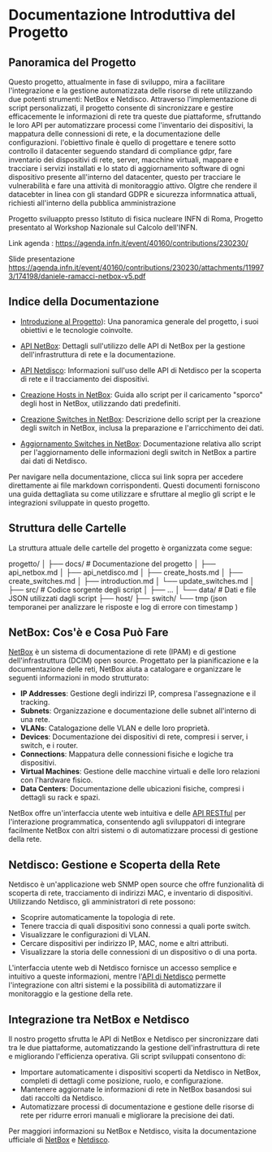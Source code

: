 
# Documentazione Introduttiva del Progetto

## Panoramica del Progetto

Questo progetto, attualmente in fase di sviluppo, mira a facilitare l'integrazione e la gestione automatizzata delle risorse di rete utilizzando due potenti strumenti: NetBox e Netdisco. Attraverso l'implementazione di script personalizzati, il progetto consente di sincronizzare e gestire efficacemente le informazioni di rete tra queste due piattaforme, sfruttando le loro API per automatizzare processi come l'inventario dei dispositivi, la mappatura delle connessioni di rete, e la documentazione delle configurazioni. l'obiettivo finale è quello di progettare e tenere sotto controllo il datacenter seguendo standard di compliance gdpr, fare inventario dei dispositivi di rete, server, macchine virtuali, mappare e tracciare i servizi installati e lo stato di aggiornamento software di ogni dispositivo presente all'interno del datacenter, questo per tracciare le vulnerabilità e fare una attività di monitoraggio attivo. Olgtre che rendere il datacebter in linea con gli standard GDPR e sicurezza informnatica attuali, richiesti all'interno della pubblica amministrazione 

Progetto sviluappto presso Istituto di fisica nucleare INFN di Roma, Progetto presentato al Workshop Nazionale sul Calcolo dell'INFN. 

Link agenda : https://agenda.infn.it/event/40160/contributions/230230/

Slide presentazione https://agenda.infn.it/event/40160/contributions/230230/attachments/119973/174198/daniele-ramacci-netbox-v5.pdf


## Indice della Documentazione

- [Introduzione al Progetto](https://github.com/DanieleRamacci/netbox-netdisco-network-mapper-pubblic/blob/main/docs/introduction.md)): Una panoramica generale del progetto, i suoi obiettivi e le tecnologie coinvolte.

- [API NetBox](https://github.com/DanieleRamacci/netbox-netdisco-network-mapper-pubblic/blob/main/docs/api_netbox.md): Dettagli sull'utilizzo delle API di NetBox per la gestione dell'infrastruttura di rete e la documentazione.

- [API Netdisco](https://github.com/DanieleRamacci/netbox-netdisco-network-mapper-pubblic/blob/main/docs/api_netdisco.md): Informazioni sull'uso delle API di Netdisco per la scoperta di rete e il tracciamento dei dispositivi.

- [Creazione Hosts in NetBox](https://github.com/DanieleRamacci/netbox-netdisco-network-mapper-pubblic/blob/main/docs/create_hosts.md): Guida allo script per il caricamento "sporco" degli host in NetBox, utilizzando dati predefiniti.

- [Creazione Switches in NetBox](https://github.com/DanieleRamacci/netbox-netdisco-network-mapper-pubblic/blob/main/docs/create_switches.md): Descrizione dello script per la creazione degli switch in NetBox, inclusa la preparazione e l'arricchimento dei dati.

- [Aggiornamento Switches in NetBox](https://github.com/DanieleRamacci/netbox-netdisco-network-mapper-pubblic/blob/main/docs/update_switches.md): Documentazione relativa allo script per l'aggiornamento delle informazioni degli switch in NetBox a partire dai dati di Netdisco.

Per navigare nella documentazione, clicca sui link sopra per accedere direttamente ai file markdown corrispondenti. Questi documenti forniscono una guida dettagliata su come utilizzare e sfruttare al meglio gli script e le integrazioni sviluppate in questo progetto.

## Struttura delle Cartelle

La struttura attuale delle cartelle del progetto è organizzata come segue:

progetto/
│
├── docs/ # Documentazione del progetto
│ ├── api_netbox.md
│ ├── api_netdisco.md
│ ├── create_hosts.md
│ ├── create_switches.md
│ ├── introduction.md
│ └── update_switches.md
│
├── src/ # Codice sorgente degli script
│ ├── ...
│
└── data/ # Dati e file JSON utilizzati dagli script
├── host/
├── switch/
└── tmp (json temporanei per analizzare le risposte e log di errore con timestamp )

## NetBox: Cos'è e Cosa Può Fare

[NetBox](https://demo.netbox.dev/static/docs/) è un sistema di documentazione di rete (IPAM) e di gestione dell'infrastruttura (DCIM) open source. Progettato per la pianificazione e la documentazione delle reti, NetBox aiuta a catalogare e organizzare le seguenti informazioni in modo strutturato:

- **IP Addresses**: Gestione degli indirizzi IP, compresa l'assegnazione e il tracking.
- **Subnets**: Organizzazione e documentazione delle subnet all'interno di una rete.
- **VLANs**: Catalogazione delle VLAN e delle loro proprietà.
- **Devices**: Documentazione dei dispositivi di rete, compresi i server, i switch, e i router.
- **Connections**: Mappatura delle connessioni fisiche e logiche tra dispositivi.
- **Virtual Machines**: Gestione delle macchine virtuali e delle loro relazioni con l'hardware fisico.
- **Data Centers**: Documentazione delle ubicazioni fisiche, compresi i dettagli su rack e spazi.

NetBox offre un'interfaccia utente web intuitiva e delle [API RESTful]() per l'interazione programmatica, consentendo agli sviluppatori di integrare facilmente NetBox con altri sistemi o di automatizzare processi di gestione della rete.

## Netdisco: Gestione e Scoperta della Rete

Netdisco è un'applicazione web SNMP open source che offre funzionalità di scoperta di rete, tracciamento di indirizzi MAC, e inventario di dispositivi. Utilizzando Netdisco, gli amministratori di rete possono:

- Scoprire automaticamente la topologia di rete.
- Tenere traccia di quali dispositivi sono connessi a quali porte switch.
- Visualizzare le configurazioni di VLAN.
- Cercare dispositivi per indirizzo IP, MAC, nome e altri attributi.
- Visualizzare la storia delle connessioni di un dispositivo o di una porta.

L'interfaccia utente web di Netdisco fornisce un accesso semplice e intuitivo a queste informazioni, mentre l'[API di Netdisco]() permette l'integrazione con altri sistemi e la possibilità di automatizzare il monitoraggio e la gestione della rete.

## Integrazione tra NetBox e Netdisco

Il nostro progetto sfrutta le API di NetBox e Netdisco per sincronizzare dati tra le due piattaforme, automatizzando la gestione dell'infrastruttura di rete e migliorando l'efficienza operativa. Gli script sviluppati consentono di:

- Importare automaticamente i dispositivi scoperti da Netdisco in NetBox, completi di dettagli come posizione, ruolo, e configurazione.
- Mantenere aggiornate le informazioni di rete in NetBox basandosi sui dati raccolti da Netdisco.
- Automatizzare processi di documentazione e gestione delle risorse di rete per ridurre errori manuali e migliorare la precisione dei dati.

Per maggiori informazioni su NetBox e Netdisco, visita la documentazione ufficiale di [NetBox](https://demo.netbox.dev/static/docs/) e [Netdisco](http://t2-netdisco.roma1.infn.it:5000/swagger-ui/).

